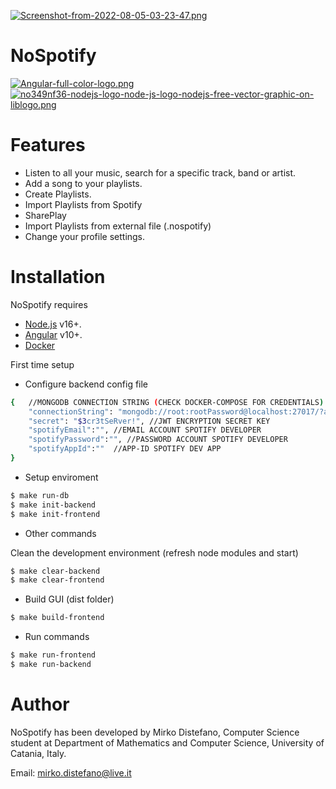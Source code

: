 
[![Screenshot-from-2022-08-05-03-23-47.png](https://i.postimg.cc/NjFPDs1K/Screenshot-from-2022-08-05-03-23-47.png)](https://postimg.cc/bZXTNjVP)

# NoSpotify

[![Angular-full-color-logo.png](https://i.postimg.cc/m2gKhN6f/Angular-full-color-logo.png)](https://postimg.cc/yW2Lb9Hv)
[![no349nf36-nodejs-logo-node-js-logo-nodejs-free-vector-graphic-on-liblogo.png](https://i.postimg.cc/7h6XPXPK/no349nf36-nodejs-logo-node-js-logo-nodejs-free-vector-graphic-on-liblogo.png)](https://postimg.cc/qhP2js3K)
# Features

- Listen to all your music, search for a specific track, band or artist.
- Add a song to your playlists.
- Create Playlists.
- Import Playlists from Spotify 
- SharePlay
- Import Playlists from external file (.nospotify)
- Change your profile settings.


# Installation
NoSpotify requires 
- [Node.js](https://nodejs.org/) v16+.
- [Angular](https://angular.io/) v10+.
- [Docker](https://docs.docker.com/)

First time setup

- Configure backend config file

```sh
{   //MONGODB CONNECTION STRING (CHECK DOCKER-COMPOSE FOR CREDENTIALS)
    "connectionString": "mongodb://root:rootPassword@localhost:27017/?authSource=admin",
    "secret": "$3cr3tSeRver!", //JWT ENCRYPTION SECRET KEY
    "spotifyEmail":"", //EMAIL ACCOUNT SPOTIFY DEVELOPER
    "spotifyPassword":"", //PASSWORD ACCOUNT SPOTIFY DEVELOPER
    "spotifyAppId":""  //APP-ID SPOTIFY DEV APP
}
```
- Setup enviroment

```sh
$ make run-db
$ make init-backend
$ make init-frontend
```

- Other commands

Clean the development environment (refresh node modules and start)
```sh
$ make clear-backend
$ make clear-frontend
```

- Build GUI (dist folder)
```sh
$ make build-frontend
```

- Run commands
```sh
$ make run-frontend
$ make run-backend

```

# Author
NoSpotify has been developed by Mirko Distefano, Computer Science student at Department of Mathematics and Computer Science, University of Catania, Italy. 

Email: mirko.distefano@live.it
